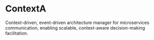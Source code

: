# ContextA
Context-driven, event-driven architecture manager for microservices communication, enabling scalable, context-aware decision-making facilitation.
